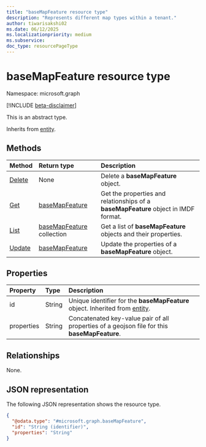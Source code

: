 ```yaml
---
title: "baseMapFeature resource type"
description: "Represents different map types within a tenant."
author: tiwarisakshi02
ms.date: 06/12/2025
ms.localizationpriority: medium
ms.subservice: 
doc_type: resourcePageType
---
```


# baseMapFeature resource type

Namespace: microsoft.graph

[!INCLUDE [beta-disclaimer](../../includes/beta-disclaimer.md)]

This is an abstract type.

Inherits from [entity](./entity.md).


## Methods
|Method|Return type|Description|
|:---|:---|:---|
|[Delete](../api/basemapfeature-delete.md)|None|Delete a **baseMapFeature** object.|
|[Get](../api/basemapfeature-get.md)|[baseMapFeature](./basemapfeature.md)|Get the properties and relationships of a **baseMapFeature** object in IMDF format.|
|[List](../api/basemapfeature-list.md)|[baseMapFeature](./basemapfeature.md) collection|Get a list of **baseMapFeature** objects and their properties.|
|[Update](../api/basemapfeature-update.md)|[baseMapFeature](./basemapfeature.md)|Update the properties of a **baseMapFeature** object.|


## Properties
|Property|Type|Description|
|:---|:---|:---|
|id|String|Unique identifier for the **baseMapFeature** object. Inherited from [entity](./entity.md). |
|properties|String|Concatenated key-value pair of all properties of a geojson file for this **baseMapFeature**.|

## Relationships
None.

## JSON representation
The following JSON representation shows the resource type.
<!-- {
  "blockType": "resource",
  "keyProperty": "id",
  "@odata.type": "microsoft.graph.baseMapFeature",
  "baseType": "microsoft.graph.entity",
  "openType": false
}
-->
``` json
{
  "@odata.type": "#microsoft.graph.baseMapFeature",
  "id": "String (identifier)",
  "properties": "String"
}
```

